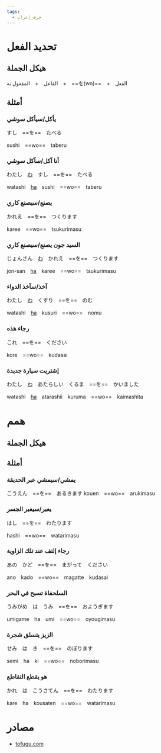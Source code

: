```yaml
---
tags:
  - حرف_إعراب
---
```

# تحديد الفعل
## هيكل الجملة
الفاعل　+　المفعول به　+　==を(wo)==　+　الفعل
## أمثلة
### يأكل/سيأكل سوشي
すし　==を==　たべる

sushi　==wo==　taberu
### أنا آكل/سآكل سوشي
わたし　[わ](は(ha).md)　すし　==を==　たべる

watashi　[ha](は(ha).md)　sushi　==wo==　taberu
### يصنع/سيصنع كاري
かれえ　==を==　つくります

karee　==wo==　tsukurimasu
### السيد جون يصنع/سيصنع كاري
じょんさん　[わ](は(ha).md)　かれえ　==を==　つくります

jon-san　[ha](は(ha).md)　karee　==wo==　tsukurimasu
### آخذ/سآخذ الدواء
わたし　[わ](は(ha).md)　くすり　==を==　のむ

watashi　[ha](は(ha).md)　kusuri　==wo==　nomu
### رجاء هذه
これ　==を==　ください

kore　==wo==　kudasai
### إشتريت سيارة جديدة
わたし　[わ](は(ha).md)　あたらしい　くるま　==を==　かいました

watashi　[ha](は(ha).md)　atarashii　kuruma　==wo==　kaimashita
# همم
## هيكل الجملة
## أمثلة
### يمشي/سيمشي عبر الحديقة
こうえん　==を==　あるきます
kouen　==wo==　arukimasu
### يعبر/سيعبر الجسر
はし　==を==　わたります

hashi　==wo==　watarimasu
### رجاء إلتف عند تلك الزاوية
あの　かど　==を==　まがって　ください

ano　kado　==wo==　magatte　kudasai
### السلحفاة تسبح في البحر
うみがめ　は　うみ　==を==　おようぎます

umigame　ha　umi　==wo==　oyougimasu
### الزيز يتسلق شجرة
せみ　は　き　==を==　のぼります

semi　ha　ki　==wo==　noborimasu
### هو يقطع التقاطع
かれ　は　こうさてん　==を==　わたります

kare　ha　kousaten　==wo==　watarimasu
# مصادر
- [tofugu.com](https://tofugu.com/japanese-grammar/particle-wo)
